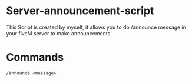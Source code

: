 # Server-announcement-script

This Script is created by myself, it allows you to do /announce message in your fiveM server to make announcements

# Commands
``/announce <message>``

